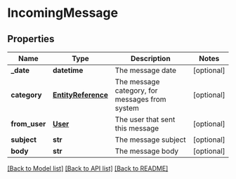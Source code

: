 # IncomingMessage

## Properties
Name | Type | Description | Notes
------------ | ------------- | ------------- | -------------
**_date** | **datetime** | The message date | [optional] 
**category** | [**EntityReference**](EntityReference.md) | The message category, for messages from system | [optional] 
**from_user** | [**User**](User.md) | The user that sent this message | [optional] 
**subject** | **str** | The message subject | [optional] 
**body** | **str** | The message body | [optional] 

[[Back to Model list]](../README.md#documentation-for-models) [[Back to API list]](../README.md#documentation-for-api-endpoints) [[Back to README]](../README.md)


